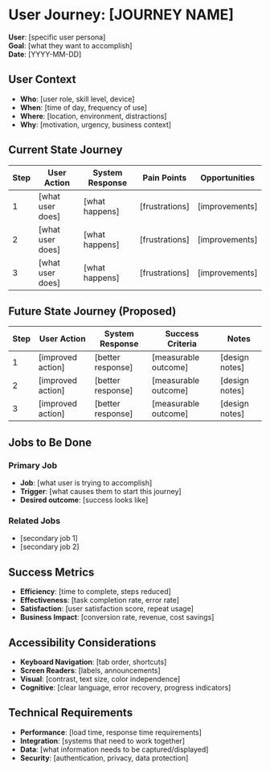 # User Journey: [JOURNEY NAME]

**User**: [specific user persona]  
**Goal**: [what they want to accomplish]  
**Date**: [YYYY-MM-DD]

## User Context
- **Who**: [user role, skill level, device]
- **When**: [time of day, frequency of use]
- **Where**: [location, environment, distractions]
- **Why**: [motivation, urgency, business context]

## Current State Journey
| Step | User Action | System Response | Pain Points | Opportunities |
|------|-------------|-----------------|-------------|---------------|
| 1 | [what user does] | [what happens] | [frustrations] | [improvements] |
| 2 | [what user does] | [what happens] | [frustrations] | [improvements] |
| 3 | [what user does] | [what happens] | [frustrations] | [improvements] |

## Future State Journey (Proposed)
| Step | User Action | System Response | Success Criteria | Notes |
|------|-------------|-----------------|------------------|--------|
| 1 | [improved action] | [better response] | [measurable outcome] | [design notes] |
| 2 | [improved action] | [better response] | [measurable outcome] | [design notes] |
| 3 | [improved action] | [better response] | [measurable outcome] | [design notes] |

## Jobs to Be Done
### Primary Job
- **Job**: [what user is trying to accomplish]
- **Trigger**: [what causes them to start this journey]
- **Desired outcome**: [success looks like]

### Related Jobs
- [secondary job 1]
- [secondary job 2]

## Success Metrics
- **Efficiency**: [time to complete, steps reduced]
- **Effectiveness**: [task completion rate, error rate]  
- **Satisfaction**: [user satisfaction score, repeat usage]
- **Business Impact**: [conversion rate, revenue, cost savings]

## Accessibility Considerations
- **Keyboard Navigation**: [tab order, shortcuts]
- **Screen Readers**: [labels, announcements]
- **Visual**: [contrast, text size, color independence]
- **Cognitive**: [clear language, error recovery, progress indicators]

## Technical Requirements
- **Performance**: [load time, response time requirements]
- **Integration**: [systems that need to work together]
- **Data**: [what information needs to be captured/displayed]
- **Security**: [authentication, privacy, data protection]